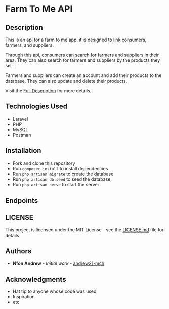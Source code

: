 # Farm To Me API

## Description

This is an api for a farm to me app. it is designed to link consumers, farmers, and suppliers. 

Through this api, consumers can search for farmers and suppliers in their area. They can also search for farmers and suppliers by the products they sell.

Farmers and suppliers can create an account and add their products to the database. They can also update and delete their products.

Visit the [Full Description](https://github.com/andrew21-mch/farm-to-me-api/blob/master/DESCRIPTION.md) for more details.

## Technologies Used

* Laravel
* PHP
* MySQL
* Postman

## Installation

* Fork and clone this repository
* Run `composer install` to install dependencies
* Run `php artisan migrate` to create the database
* Run `php artisan db:seed` to seed the database
* Run `php artisan serve` to start the server

## Endpoints

## LICENSE

This project is licensed under the MIT License - see the [LICENSE.md](LICENSE.md) file for details

## Authors

* **Nfon Andrew** - *Initial work* - [andrew21-mch](github.com/andrew21-mch)

## Acknowledgments

* Hat tip to anyone whose code was used
* Inspiration
* etc

